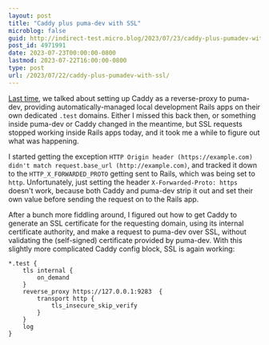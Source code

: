 ```yaml
---
layout: post
title: "Caddy plus puma-dev with SSL"
microblog: false
guid: http://indirect-test.micro.blog/2023/07/23/caddy-plus-pumadev-with-ssl/
post_id: 4971991
date: 2023-07-23T00:00:00-0800
lastmod: 2023-07-22T16:00:00-0800
type: post
url: /2023/07/22/caddy-plus-pumadev-with-ssl/
---
```


[Last time](/2023/03/05/caddy-puma-dev-for-local-development-with-custom-domains-and-https/), we talked about setting up Caddy as a reverse-proxy to puma-dev, providing automatically-managed local development Rails apps on their own dedicated `.test` domains. Either I missed this back then, or something inside puma-dev or Caddy changed in the meantime, but SSL requests stopped working inside Rails apps today, and it took me a while to figure out what was happening.

I started getting the exception `HTTP Origin header (https://example.com) didn't match request.base_url (http://example.com)`, and tracked it down to the `HTTP_X_FORWARDED_PROTO` getting sent to Rails, which was being set to `http`. Unfortunately, just setting the header `X-Forwarded-Proto: https` doesn't work, because both Caddy and puma-dev strip it out and set their own value before sending the request on to the Rails app.

After a bunch more fiddling around, I figured out how to get Caddy to generate an SSL certificate for the requesting domain, using its internal certificate authority, and make a request to puma-dev over SSL, without validating the (self-signed) certificate provided by puma-dev. With this slightly more complicated Caddy config block, SSL is again working:

```Caddyfile
*.test {
	tls internal {
		on_demand
	}
	reverse_proxy https://127.0.0.1:9283  {
		transport http {
			tls_insecure_skip_verify
		}
	}
	log
}
```
